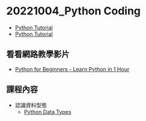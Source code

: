 # 20221004_Python Coding
- [Python Tutorial](https://www.w3schools.com/python/)
- [Python Tutorial](https://www.tutorialspoint.com/python/index.htm)
## 看看網路教學影片
- [Python for Beginners - Learn Python in 1 Hour](https://www.youtube.com/watch?v=kqtD5dpn9C8&ab_channel=ProgrammingwithMosh)

## 課程內容
- 認識資料型態
  - [Python Data Types]()

